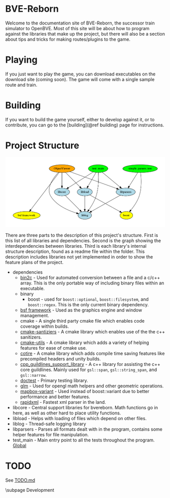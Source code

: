 # BVE-Reborn

Welcome to the documentation site of BVE-Reborn, the successor train simulator to OpenBVE. Most of this site will be about how to program against the libraries that make up the project, but there will also be a section about tips and tricks for making routes/plugins to the game.

# Playing

If you just want to play the game, you can download executables on the download site (coming soon). The game will come with a single sample route and train.

# Building

If you want to build the game yourself, either to develop against it, or to contribute, you can go to the [building](@ref building) page for instructions.

# Project Structure

![](project_structure.png)

There are three parts to the description of this project's structure. First is this list of all libraries and dependencies. Second is the graph showing the interdependencies between libraries. Third is each library's internal structure description, found as a readme file within the folder. This description includes libraries not yet implemented in order to show the feature plans of the project.

 - dependencies
   - [bin2c](https://github.com/cwfitzgerald/bin2c) - Used for automated conversion between a file and a c/c++ array. This is the only portable way of including binary files within an executable. 
   - binary
     - boost - used for `boost::optional`, `boost::filesystem`, and `boost::regex`. This is the only current binary dependency. 
   - [bsf framework](https://github.com/GameFoundry/bsf) - Used as the graphics engine and window management.
   - cmake - A single third party cmake file which enables code coverage within builds.
   - [cmake-santiziers](https://github.com/arsenm/sanitizers-cmake/tree/6947cff3a9c9305eb9c16135dd81da3feb4bf87f) - A cmake library which enables use of the the c++ sanitizers.
   - [cmake-utils](https://github.com/cwfitzgerald/cmake-utils/tree/002fbf11a9448bf4c297ac34dd31e277b9f30c1f) - A cmake library which adds a variety of helping features for ease of cmake use.
   - [cotire](https://github.com/sakra/cotire/tree/cotire-1.8.0) - A cmake library which adds compile time saving features like precompiled headers and unity builds.
   - [cpp_guildlines_support_library](https://github.com/Microsoft/GSL/tree/v1.0.0) - A c++ library for assisting the c++ core guildlines. Mainly used for `gsl::span`, `gsl::string_span`, and `gsl::narrow`.
   - [doctest](https://github.com/onqtam/doctest/tree/1.2.9) - Primary testing library.
   - [glm](https://github.com/g-truc/glm/tree/0.9.9-a2) - Used for opengl math helpers and other geometric operations.
   - [mapbox-variant](https://github.com/mapbox/variant/tree/v1.1.5) - Used instead of boost::variant due to better performance and better features.
   - [rapidxml](http://rapidxml.sourceforge.net/) - Fastest xml parser in the land.
 - libcore - Central support libraries for bvereborn. Math functions go in here, as well as other hard to place utility functions.
 - libload - Helps with loading of files which depend on other files.
 - liblog - Thread-safe logging library
 - libparsers - Parses all formats dealt with in the program, contains some helper features for file manipulation.
 - test_main - Main entry point to all the tests throughout the program.
[Global](global.html)

# TODO

 See [TODO.md](TODO.md)

\subpage Development

